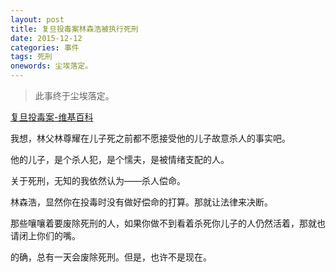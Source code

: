 ```yaml
---
layout: post
title: 复旦投毒案林森浩被执行死刑
date: 2015-12-12
categories: 事件
tags: 死刑
onewords: 尘埃落定。
---
```

> 此事终于尘埃落定。

[复旦投毒案-维基百科](ttps://zh.wikipedia.org/wiki/%E5%A4%8D%E6%97%A6%E6%8A%95%E6%AF%92%E6%A1%88)

我想，林父林尊耀在儿子死之前都不愿接受他的儿子故意杀人的事实吧。

他的儿子，是个杀人犯，是个懦夫，是被情绪支配的人。

关于死刑，无知的我依然认为——杀人偿命。

林森浩，显然你在投毒时没有做好偿命的打算。那就让法律来决断。

那些嚷嚷着要废除死刑的人，如果你做不到看着杀死你儿子的人仍然活着，那就也请闭上你们的嘴。

的确，总有一天会废除死刑。但是，也许不是现在。
